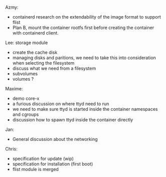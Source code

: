 Azmy:
 - containerd research on the extendability of the image format to support flist
 - Plan B, mount the container rootfs first before creating the container with containerd client.

Lee: storage module 
 - create the cache disk
 - managing disks and paritions, we need to take this into consideration when selecting the filesystem
 - discuss what we need from a filesystem 
  - subvolumes
  - volumes ?

Maxime: 
 - demo core-x 
 - a furious discussion on where ttyd need to run
 - we need to make sure ttyd is started inside the container namespaces and cgroups
 - discussion how to spawn ttyd inside the container directly

Jan:
- General discussion about the networking 


Chris:
- specification for update (wip)
- specification for installation (first boot)
- flist module is merged